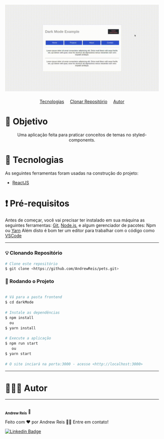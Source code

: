 <h1 align="center">
    <h1 align="center">  <img alt="darkmode" title="#DarkMode" src="https://github.com/AndrewReis/darkTheme/blob/master/src/assets/darkmode.gif" /> </h1>
</h1>

<p align="center">
 <a href="#tecnologias">Tecnologias</a> &nbsp&nbsp&nbsp
 <a href="#clone">Clonar Repositório</a> &nbsp&nbsp&nbsp
 <a href="#autor">Autor</a> 
</p>



<h1 id='objetivo'> 🎯 Objetivo </h1>
<p align="center">
	 Uma aplicação feita para praticar conceitos de temas no styled-components.
</p>
	


<h1 id='tecnologias'> 🤖 Tecnologias </h1>

As seguintes ferramentas foram usadas na construção do projeto:

- [ReactJS](https://pt-br.reactjs.org/)


<h1 id='clone'>❗ Pré-requisitos</h1>

Antes de começar, você vai precisar ter instalado em sua máquina as seguintes ferramentas:
[Git](https://git-scm.com), [Node.js](https://nodejs.org/en/), e algum gerenciador de pacotes: Npm ou [Yarn](https://yarnpkg.com/) 
Além disto é bom ter um editor para trabalhar com o código como [VSCode](https://code.visualstudio.com/)

---

### 💡 Clonando Repositório

```bash
# Clone este repositório
$ git clone <https://github.com/AndrewReis/pets.git>

```

### 🎲 Rodando o Projeto

```bash

# Vá para a pasta frontend
$ cd darkMode

# Instale as dependências
$ npm install
  ou
$ yarn install

# Execute a aplicação
$ npm run start
   ou
$ yarn start

# O site inciará na porta:3000 - acesse <http://localhost:3000>
```
---

<h1 id='autor'> 🙋🏽‍♂️ Autor </h1>

---

 <img style="border-radius: 50%;" src="https://avatars3.githubusercontent.com/u/60078687?s=460&u=83742fab7b35f433986c6fbe25df935441b6a743&v=4" width="100px;" alt=""/>
 <br />
 <sub><b>Andrew Reis</b></sub></a> 🚀


Feito com ❤️ por Andrew Reis 👋🏽 Entre em contato!

[![Linkedin Badge](https://img.shields.io/badge/-Andrew-blue?style=flat-square&logo=Linkedin&logoColor=white&link=https://www.linkedin.com/in/andrew-reis/)](https://www.linkedin.com/in/andrew-reis/) 
